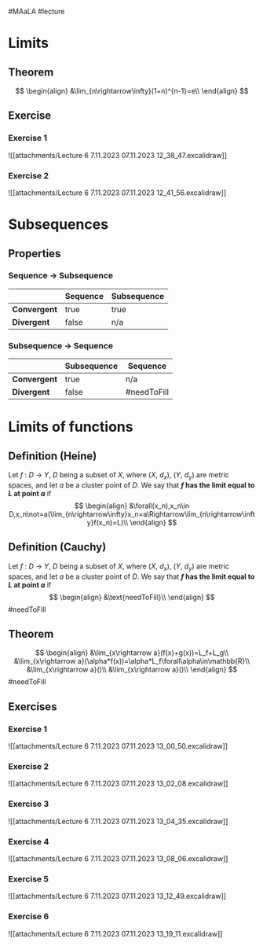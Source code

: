 #MAaLA #lecture 

# Limits
## Theorem
$$
\begin{align}
	&\lim_{n\rightarrow\infty}(1+n)^{n-1}=e\\
\end{align}
$$

## Exercise
### Exercise 1
![[attachments/Lecture 6 7.11.2023 07.11.2023 12_38_47.excalidraw]]

### Exercise 2
![[attachments/Lecture 6 7.11.2023 07.11.2023 12_41_56.excalidraw]]

# Subsequences
## Properties
### Sequence → Subsequence
|                | Sequence | Subsequence |
| -------------- | -------- | ----------- |
| **Convergent** | true     | true        |
| **Divergent**  | false    | n/a         |

### Subsequence → Sequence
|                | Subsequence | Sequence |
| -------------- | ----------- | -------- |
| **Convergent** | true        | n/a      |
| **Divergent**  | false       | #needToFill      |

# Limits of functions
## Definition (Heine)
Let *f* : *D* → *Y*, *D* being a subset of *X*, where (*X*, *d<sub>x</sub>*), (*Y*, *d<sub>y</sub>*) are metric spaces, and let *a* be a cluster point of *D*. We say that ***f* has the limit equal to *L* at point *a*** if
$$
\begin{align}
	&\forall(x_n),x_n\in D,x_n\not=a(\lim_{n\rightarrow\infty}x_n=a\Rightarrow\lim_{n\rightarrow\infty}f(x_n)=L)\\
\end{align}
$$

## Definition (Cauchy)
Let *f* : *D* → *Y*, *D* being a subset of *X*, where (*X*, *d<sub>x</sub>*), (*Y*, *d<sub>y</sub>*) are metric spaces, and let *a* be a cluster point of *D*. We say that ***f* has the limit equal to *L* at point *a*** if
$$
\begin{align}
	&\text{needToFill}\\
\end{align}
$$
#needToFill

## Theorem
$$
\begin{align}
	&\lim_{x\rightarrow a}(f(x)+g(x))=L_f+L_g\\
	&\lim_{x\rightarrow a}(\alpha*f(x))=\alpha*L_f\forall\alpha\in\mathbb{R}\\
	&\lim_{x\rightarrow a}()\\
	&\lim_{x\rightarrow a}()\\
\end{align}
$$
#needToFill

## Exercises
### Exercise 1
![[attachments/Lecture 6 7.11.2023 07.11.2023 13_00_50.excalidraw]]

### Exercise 2
![[attachments/Lecture 6 7.11.2023 07.11.2023 13_02_08.excalidraw]]

### Exercise 3
![[attachments/Lecture 6 7.11.2023 07.11.2023 13_04_35.excalidraw]]

### Exercise 4
![[attachments/Lecture 6 7.11.2023 07.11.2023 13_08_06.excalidraw]]

### Exercise 5
![[attachments/Lecture 6 7.11.2023 07.11.2023 13_12_49.excalidraw]]

### Exercise 6
![[attachments/Lecture 6 7.11.2023 07.11.2023 13_19_11.excalidraw]]